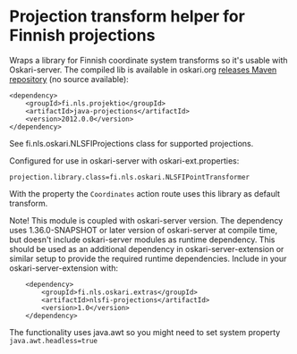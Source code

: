 # Projection transform helper for Finnish projections

Wraps a library for Finnish coordinate system transforms so it's usable with Oskari-server.
The compiled lib is available in
 oskari.org [releases Maven repository](http://oskari.org/nexus/content/repositories/releases) (no source available):

    <dependency>
        <groupId>fi.nls.projektio</groupId>
        <artifactId>java-projections</artifactId>
        <version>2012.0.0</version>
    </dependency>

See fi.nls.oskari.NLSFIProjections class for supported projections.

Configured for use in oskari-server with oskari-ext.properties:

    projection.library.class=fi.nls.oskari.NLSFIPointTransformer

With the property the `Coordinates` action route uses this library as default transform.

Note! This module is coupled with oskari-server version. The dependency uses 1.36.0-SNAPSHOT or later version of oskari-server
 at compile time, but doesn't include oskari-server modules as runtime dependency. This should be used as an additional dependency in
  oskari-server-extension or similar setup to provide the required runtime dependencies. Include in your oskari-server-extension with:

        <dependency>
            <groupId>fi.nls.oskari.extras</groupId>
            <artifactId>nlsfi-projections</artifactId>
            <version>1.0</version>
        </dependency>

The functionality uses java.awt so you might need to set system property `java.awt.headless=true`
